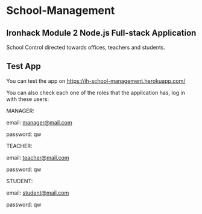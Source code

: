 #  School-Management

## Ironhack Module 2 Node.js Full-stack Application

School Control directed towards offices, teachers and students.

## Test App

You can test the app on https://ih-school-management.herokuapp.com/

You can also check each one of the roles that the application has, log in with these users:

MANAGER:

email: manager@mail.com 

password: qw

TEACHER:

email: teacher@mail.com

password: qw

STUDENT: 

email: student@mail.com

password: qw
